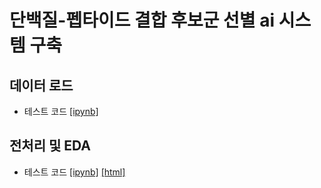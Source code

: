 # 단백질-펩타이드 결합 후보군 선별 ai 시스템 구축

## 데이터 로드
- 테스트 코드 [[ipynb]](https://github.com/kbjung/Study/blob/main/graduate_school/rcsb/test_data_api.ipynb)


## 전처리 및 EDA
- 테스트 코드 [[ipynb]](https://github.com/kbjung/Study/blob/main/graduate_school/rcsb/test_xml_load.ipynb) [[html]](https://kbjung.github.io/kbjung/Study/blob/main/graduate_school/rcsb/test_xml_load.html)

